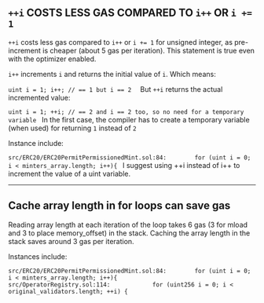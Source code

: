 ## `++i` COSTS LESS GAS COMPARED TO `i++` OR `i += 1`

`++i` costs less gas compared to `i++` or `i += 1` for unsigned integer, as pre-increment is cheaper (about 5 gas per iteration). This statement is true even with the optimizer enabled.

`i++` increments `i` and returns the initial value of `i`. Which means:

`uint i = 1;
i++; // == 1 but i == 2  `
But `++i` returns the actual incremented value:

`uint i = 1;
++i; // == 2 and i == 2 too, so no need for a temporary variable `
In the first case, the compiler has to create a temporary variable (when used) for returning `1` instead of `2`

Instance include:

`src/ERC20/ERC20PermitPermissionedMint.sol:84:        for (uint i = 0; i < minters_array.length; i++){ `
I suggest using ++i instead of i++ to increment the value of a uint variable.

___
## Cache array length in for loops can save gas
Reading array length at each iteration of the loop takes 6 gas (3 for mload and 3 to place memory_offset) in the stack.
Caching the array length in the stack saves around 3 gas per iteration.

Instances include:

```
src/ERC20/ERC20PermitPermissionedMint.sol:84:        for (uint i = 0; i < minters_array.length; i++){
src/OperatorRegistry.sol:114:            for (uint256 i = 0; i < original_validators.length; ++i) {
```